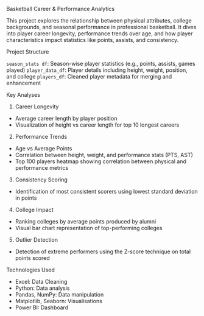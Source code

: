  Basketball Career & Performance Analytics

This project explores the relationship between physical attributes, college backgrounds, and seasonal performance in professional basketball. It dives into player career longevity, performance trends over age, and how player characteristics impact statistics like points, assists, and consistency.

 Project Structure

 `season_stats df`: Season-wise player statistics (e.g., points, assists, games played)
 `player_data_df`: Player details including height, weight, position, and college
 `players_df`: Cleaned player metadata for merging and enhancement

  Key Analyses

 1. Career Longevity
- Average career length by player position
- Visualization of height vs career length for top 10 longest careers

2. Performance Trends
- Age vs Average Points
-  Correlation between height, weight, and performance stats (PTS, AST)
-  Top 100 players heatmap showing correlation between physical and performance metrics

3. Consistency Scoring
- Identification of most consistent scorers using lowest standard deviation in points

4. College Impact
- Ranking colleges by average points produced by alumni
- Visual bar chart representation of top-performing colleges

 5. Outlier Detection
- Detection of extreme performers using the Z-score technique on total points scored

 Technologies Used
- Excel: Data Cleaning
- Python: Data analysis
- Pandas, NumPy: Data manipulation
- Matplotlib, Seaborn: Visualisations
-  Power BI: Dashboard


